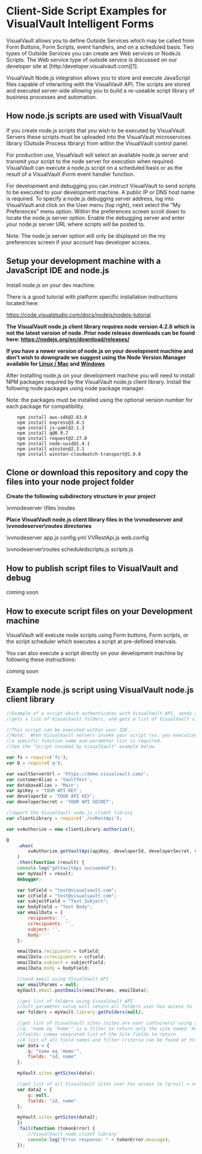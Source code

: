 Client-Side Script Examples for VisualVault Intelligent Forms
=====================================

VisualVault allows you to define Outside Services which may be called from Form Buttons, Form Scripts, event handlers, and on a scheduled basis.  Two types of Outside Services you can create are Web services or NodeJs Scripts.  The Web service type of outside service is discussed on our developer site at [http:/developer.visualvault.com][1].  

VisualVault Node.js integration allows you to store and execute JavaScript files capable of interacting with the VisualVault API. The scripts are stored and executed server-side allowing you to build a re-useable script library of business processes and automation.

How node.js scripts are used with VisualVault
------

If you create node.js scripts that you wish to be executed by VisualVault Servers these scripts must be uploaded into the VisualVault microservices library (Outside Process library) from within the VisualVault control panel.

For production use, VisualVault will select an available node.js server and transmit your script to the node server for execution when required.  VisualVault can execute a node.js script on a scheduled basis or as the result of a VisualVault iForm event handler function.

For development and debugging you can instruct VisualVault to send scripts to be executed to your development machine.  A public IP or DNS host name is required.  To specify a node.js debugging server address, log into VisualVault and click on the User menu (top right), next select the "My Preferences" menu option.  Within the preferences screen scroll down to locate the node.js server option.  Enable the debugging server and enter your node.js server URL where scripts will be posted to.

Note:  The node.js server option will only be displayed on the my preferences screen if your account has developer access.

Setup your development machine with a JavaScript IDE and node.js
------

Install node.js on your dev machine.  

There is a good tutorial with platform specific installation instructions located here:

https://code.visualstudio.com/docs/nodejs/nodejs-tutorial

**The VisualVault node.js client library requires node version 4.2.6 which is not the latest version of node.  Prior node release downloads can be found here:  https://nodejs.org/en/download/releases/**

**If you have a newer version of node.js on your development machine and don't wish to downgrade we suggest using the Node Version Manager available for [Linux / Mac](https://github.com/creationix/nvm) and [Windows](https://github.com/coreybutler/nvm-windows)**



After installing node.js on your development machine you will need to install NPM packages required by the VisualVault node.js client library.  Install the following node packages using node package manager.  

Note: the packages must be installed using the optional version number for each package for compatibility.
```shell
    npm install aws-sdk@2.63.0
    npm install express@3.4.1
    npm install js-yaml@2.1.3
    npm install q@0.9.7
    npm install request@2.27.0
    npm install node-uuid@1.4.1
    npm install winston@2.3.1
    npm install winston-cloudwatch-transport@1.0.8
```
Clone or download this repository and copy the files into your node project folder
 ------

 **Create the following subdirectory structure in your project**

\vvnodeserver
    \files
    \routes

**Place VisualVault node.js client library files in the \vvnodeserver and \vvnodeserver\routes directories**

\vvnodeserver
    app.js
    config.yml
    VVRestApi.js
    web.config

\vvnodeserver\routes
    scheduledscripts.js
    scripts.js

How to publish script files to VisualVault and debug
------

coming soon

How to execute script files on your Development machine
------

VisualVault will execute node scripts using Form buttons, Form scripts, or the script scheduler which executes a script at pre-defined intervals.

You can also execute a script directly on your development machine by following these instructions:

coming soon
    
 Example node.js script using VisualVault node.js client library
 ------

```javascript
//Example of a script which authenticates with VisualVault API, sends an email, 
//gets a list of VisualVault folders, and gets a list of VisualVault sites

//This script can be executed within your IDE.  
//Note:  When VisualVault servers invoke your script (vs. you executing the script) 
//a specific function name and parameter list is required.  
//See the "Script invoked by VisualVault" example below.

var fs = require('fs');
var Q = require('q');

var vaultServerUrl = 'https://demo.visualvault.com/';
var customerAlias = 'VaultTest';
var databaseAlias = 'Main';
var apiKey = 'YOUR API KEY';
var developerId = 'YOUR API KEY';
var developerSecret = 'YOUR API SECRET';

//import the VisualVault node.js client library
var clientLibrary = require('./vvRestApi');

var vvAuthorize = new clientLibrary.authorize();

Q
    .when(
        vvAuthorize.getVaultApi(apiKey, developerId, developerSecret, vaultServerUrl, customerAlias, databaseAlias)
    )
    .then(function (result) {
    console.log("getVaultApi succeeded");
    var myVault = result;
    debugger;

    var toField = "test@visualvault.com";
    var ccField = "test@visualvault.com";
    var subjectField = "Test Subject";
    var bodyField = "Test Body";
    var emailData = {
        recipients: '',
        ccrecipients: '',
        subject: '',
        body: ''
    };

    emailData.recipients = toField;
    emailData.ccrecipients = ccField;
    emailData.subject = subjectField;
    emailData.body = bodyField;

    //send email using VisualVault API
    var emailParams = null;
    myVault.email.postEmails(emailParams, emailData);

    //get list of folders using VisualVault API
    //null parameter value will return all folders user has access to
    var folders = myVault.library.getFolders(null);

    //get list of VisualVault sites (sites are user containers) using a filter
    //q: "name eq 'home'" is a filter to return only the site named 'Home'
    //fields: comma separated list of the Site fields to return
    //A list of all field names and filter criteria can be found at http://developer.visualvault.com/api/v1/RestApi/Data/datatypeslist
    var data = {
        q: "name eq 'Home'",
        fields: "id, name"
    };

    myVault.sites.getSites(data);

    //get list of all VisualVault sites user has access to (q:null = no filter condition)
    var data2 = {
        q: null,
        fields: "id, name"
    };

    myVault.sites.getSites(data2);
    })
    .fail(function (tokenError) {
        //VisualVault node client library 
        console.log("Error response: " + tokenError.message);
    });
```
